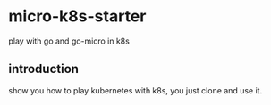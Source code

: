 # micro-k8s-starter
play with go and go-micro in k8s 

## introduction

show you how to play kubernetes with k8s, you just clone and use it.
